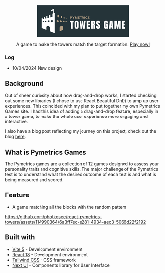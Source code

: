 <p align="center">
  <a href="https://photkosee.github.io/react-pymetrics-towers/">
    <img width="300" src="./public/images/logo.png">
  </a>
</p>
<p align="center">
A game to make the towers match the target formation. <a href="https://photkosee.github.io/react-pymetrics-towers/">Play now!</a>
</p>

### Log

- 10/04/2024 New design

## Background

Out of sheer curiosity about how drag-and-drop works, I started checking out some new libraries (I chose to use React Beautiful DnD) to amp up user experiences. This coincided with my plan to put together my own Pymetrics Games site. I had this idea of adding a drag-and-drop feature, especially in a tower game, to make the whole user experience more engaging and interactive.

I also have a blog post reflecting my journey on this project, check out the blog [here](https://photkosee.github.io/hugo-blog/p/dnd/).

## What is Pymetrics Games

The Pymetrics games are a collection of 12 games designed to assess your personality traits and cognitive skills. The major challenge of the Pymetrics test is to understand what the desired outcome of each test is and what is being measured and scored.

## Feature

- A game matching all the blocks with the random pattern

https://github.com/photkosee/react-pymetrics-towers/assets/114990364/6a3ff7ec-e281-4934-aec3-5066d22f2192

## Built with

- [Vite 5](https://vitejs.dev/) - Development environment
- [React 18](https://react.dev/) - Development environment
- [Tailwind CSS](https://tailwindcss.com/) - CSS framework
- [Next UI](https://nextui.org/) - Components library for User Interface
